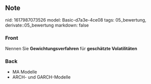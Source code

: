 ## Note
nid: 1617987073526
model: Basic-d7a3e-4ce08
tags: 05_bewertung, derivate::05_bewertung
markdown: false

### Front
Nennen Sie <b>Gewichtungsverfahren</b> für <b>geschätzte
Volatilitäten</b>

### Back
<div>
  <div>
    <ul>
      <li>MA Modelle
      <li>ARCH- und GARCH-Modelle
    </ul>
  </div>
</div>
